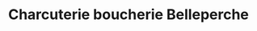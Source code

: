 ---
title: "Charcuterie boucherie Belleperche"
url: /breteuil/charcuterie-boucherie-belleperche/
shop: Metzgerei
---